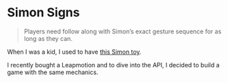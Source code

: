 # Simon Signs

> Players need follow along with Simon’s exact gesture sequence for as long as they can.

When I was a kid, I used to have [this Simon toy](http://www.ebay.com/itm/COPY-CAT-Electronic-Game-Tiger-Handheld-Toy-Simon-Says-/111011725050).

I recently bought a Leapmotion and to dive into the API, I decided to build a game with the same mechanics.
